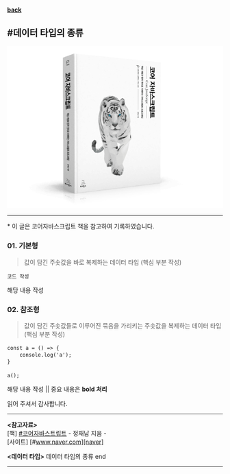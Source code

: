 #### [back](./../README.md)

#데이터 타입의 종류
---

<p align="center">
    <img src="../image/main.png">
</p>

---

<p> * 이 글은 코어자바스크립트 책을 참고하여 기록하였습니다. </p>

### 01. 기본형
> 값이 담긴 주솟값을 바로 복제하는 데이터 타입 (핵심 부분 작성)

```
코드 작성
```
<p>해당 내용 작성</p>


### 02. 참조형
> 값이 담긴 주솟값들로 이루어진 묶음을 가리키는 주솟값을 복제하는 데이터 타입 (핵심 부분 작성)

```
const a = () => {
    console.log('a');
}

a();
```

<p>해당 내용 작성 || 중요 내용은 <strong>bold 처리</strong> </p>


<span>읽어 주셔서 감사합니다.</span>

---

 <strong><참고자료></strong>
</br>
[책] [#코어자바스트립트][core-javascript] - 정재남 지음 -
</br>
[사이트] [#www.naver.com][naver]


 <strong><데이터 타입></strong> 데이터 타입의 종류 end

---

[core-javascript]: https://www.aladin.co.kr/shop/wproduct.aspx?ISBN=K532636268&start=pnaver_02
[naver]: https://www.aladin.co.kr/shop/wproduct.aspx?ISBN=K532636268&start=pnaver_02
